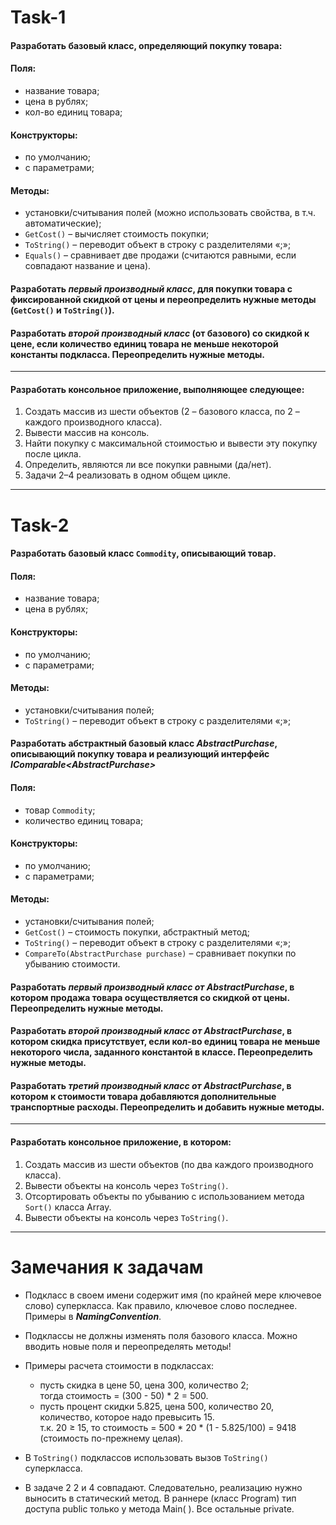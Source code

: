 # Task-1
#### Разработать базовый класс, определяющий покупку товара:
#### Поля:
* название товара;
* цена в рублях;
* кол-во единиц товара;

#### Конструкторы:
* по умолчанию;
* с параметрами;

#### Методы:
* установки/считывания полей (можно использовать свойства, в т.ч. автоматические);
* `GetCost()` – вычисляет стоимость покупки;
* `ToString()` – переводит объект в строку с разделителями «;»;
* `Equals()` – сравнивает две продажи (считаются равными, если совпадают название и цена).

#### Разработать *первый производный класс*, для покупки товара с фиксированной скидкой от цены и переопределить нужные методы (`GetCost()` и `ToString()`).
#### Разработать *второй производный класс* (от базового) со скидкой к цене, если количество единиц товара не меньше некоторой константы подкласса. Переопределить нужные методы.

***

#### Разработать консольное приложение, выполняющее следующее:
1. Создать массив из шести объектов (2 – базового класса, по 2 – каждого производного класса).
2. Вывести массив на консоль.
3. Найти покупку с максимальной стоимостью и вывести эту покупку после цикла.
4. Определить, являются ли все покупки равными (да/нет).
5. Задачи 2–4 реализовать в одном общем цикле.

***

# Task-2
#### Разработать базовый класс `Commodity`, описывающий товар.
#### Поля:
* название товара;
* цена в рублях;

#### Конструкторы: 
* по умолчанию;
* с параметрами;

#### Методы:
* установки/считывания полей;
* `ToString()` – переводит объект в строку с разделителями «;»;

#### Разработать абстрактный базовый класс ***AbstractPurchase***, описывающий покупку товара и реализующий интерфейс ***IComparable&lt;AbstractPurchase>***
#### Поля:
* товар `Commodity`;
* количество единиц товара;

#### Конструкторы: 
* по умолчанию;
* с параметрами;

#### Методы:
* установки/считывания полей;
* `GetCost()` – стоимость покупки, абстрактный метод;
* `ToString()` – переводит объект в строку с разделителями «;»;
* `CompareTo(AbstractPurchase purchase)` – сравнивает покупки по убыванию стоимости. 
#### Разработать *первый производный класс от AbstractPurchase*, в котором продажа товара осуществляется со скидкой от цены. Переопределить нужные методы.
#### Разработать *второй производный класс от AbstractPurchase*, в котором скидка присутствует, если кол-во единиц товара не меньше некоторого числа, заданного константой в классе. Переопределить нужные методы.
#### Разработать *третий производный класс от AbstractPurchase*, в котором к стоимости товара добавляются дополнительные транспортные расходы. Переопределить и добавить нужные методы.

***

#### Разработать консольное приложение, в котором:
1. Создать массив из шести объектов (по два каждого производного класса).
2. Вывести объекты на консоль через `ToString()`.
3. Отсортировать объекты по убыванию с использованием метода `Sort()` класса Array.
4. Вывести объекты на консоль через `ToString()`.

***

# Замечания к задачам
* Подкласс в своем имени содержит имя (по крайней мере ключевое слово) суперкласса. Как правило, ключевое слово последнее. Примеры в ***NamingConvention***.
* Подклассы не должны изменять поля базового класса. Можно вводить новые поля и переопределять методы!
* Примеры расчета стоимости в подклассах:  
  * пусть скидка в цене 50, цена 300, количество 2;   
тогда стоимость = (300 - 50) * 2 = 500.  
  * пусть процент скидки 5.825, цена 500, количество 20, количество, которое надо превысить 15.   
т.к. 20 ≥ 15, то стоимость = 500 * 20 * (1 - 5.825/100) = 9418 (стоимость по-прежнему целая).  
* В `ToString()` подклассов использовать вызов `ToString()` суперкласса.

* В задаче 2 2 и 4 совпадают. Следовательно, реализацию нужно выносить в статический метод. В раннере (класс Program) тип доступа public только у метода Main( ). Все остальные private.

